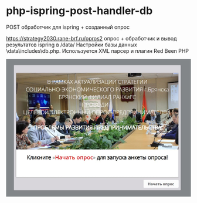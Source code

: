 # php-ispring-post-handler-db
POST обработчик для ispring + созданный опрос

https://strategy2030.rane-brf.ru/opros2 опрос + обработчик и вывод результатов ispring в /data/
Настройки базы данных \data\includes\db.php. Используется XML парсер и плагин Red Been PHP

![Опрос](screen-min.jpg "Опрос")
